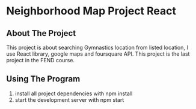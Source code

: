 # Neighborhood Map Project React

## About The Project
This project is about searching Gymnastics location from listed location,
I use React library, google maps and foursquare API. This project is the last
project in the FEND course.

## Using The Program
1. install all project dependencies with npm install
2. start the development server with npm start
